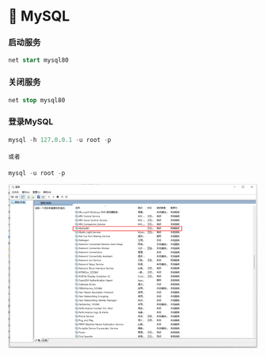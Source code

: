 # 🐬 MySQL

### 启动服务
```sql
net start mysql80
```
### 关闭服务
```sql
net stop mysql80
```
### 登录MySQL
```sql
mysql -h 127.0.0.1 -u root -p

或者

mysql -u root -p
```
![图 2](img/ccd7dc77a0505d7d51df5b68a264ea713db26ec597aa39ef19a611d211251094.png)  

